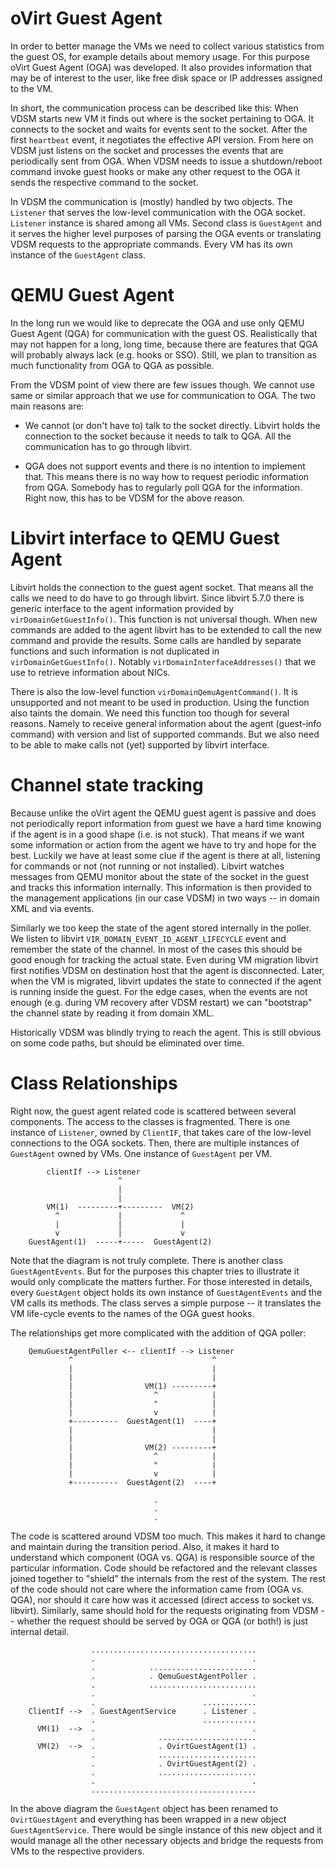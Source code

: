 <!--
SPDX-FileCopyrightText: Red Hat, Inc.
SPDX-License-Identifier: GPL-2.0-or-later
-->

oVirt Guest Agent
===================

In order to better manage the VMs we need to collect various statistics from
the guest OS, for example details about memory usage. For this purpose oVirt
Guest Agent (OGA) was developed. It also provides information that may be of
interest to the user, like free disk space or IP addresses assigned to the VM.

In short, the communication process can be described like this: When VDSM
starts new VM it finds out where is the socket pertaining to OGA. It connects
to the socket and waits for events sent to the socket. After the first
`heartbeat` event, it negotiates the effective API version. From here on VDSM
just listens on the socket and processes the events that are periodically sent
from OGA. When VDSM needs to issue a shutdown/reboot command invoke guest
hooks or make any other request to the OGA it sends the respective command to
the socket.

In VDSM the communication is (mostly) handled by two objects. The `Listener`
that serves the low-level communication with the OGA socket. `Listener`
instance is shared among all VMs. Second class is `GuestAgent` and it serves
the higher level purposes of parsing the OGA events or translating VDSM
requests to the appropriate commands. Every VM has its own instance of the
`GuestAgent` class.


QEMU Guest Agent
==================

In the long run we would like to deprecate the OGA and use only QEMU Guest
Agent (QGA) for communication with the guest OS. Realistically that may not
happen for a long, long time, because there are features that QGA will probably
always lack (e.g. hooks or SSO). Still, we plan to transition as much
functionality from OGA to QGA as possible.

From the VDSM point of view there are few issues though. We cannot use same or
similar approach that we use for communication to OGA. The two main reasons
are:

 -  We cannot (or don't have to) talk to the socket directly. Libvirt holds
    the connection to the socket because it needs to talk to QGA. All the
    communication has to go through libvirt.

 -  QGA does not support events and there is no intention to implement that.
    This means there is no way how to request periodic information from QGA.
    Somebody has to regularly poll QGA for the information. Right now, this
    has to be VDSM for the above reason.


Libvirt interface to QEMU Guest Agent
=======================================

Libvirt holds the connection to the guest agent socket. That means all the
calls we need to do have to go through libvirt. Since libvirt 5.7.0 there is
generic interface to the agent information provided by
`virDomainGetGuestInfo()`. This function is not universal though. When new
commands are added to the agent libvirt has to be extended to call the new
command and provide the results. Some calls are handled by separate functions
and such information is not duplicated in `virDomainGetGuestInfo()`. Notably
`virDomainInterfaceAddresses()` that we use to retrieve information about NICs.

There is also the low-level function `virDomainQemuAgentCommand()`. It is
unsupported and not meant to be used in production. Using the function also
taints the domain. We need this function too though for several reasons.
Namely to receive general information about the agent (guest-info command)
with version and list of supported commands. But we also need to be able to
make calls not (yet) supported by libvirt interface.


Channel state tracking
========================

Because unlike the oVirt agent the QEMU guest agent is passive and does not
periodically report information from guest we have a hard time knowing if the
agent is in a good shape (i.e. is not stuck). That means if we want some
information or action from the agent we have to try and hope for the best.
Luckily we have at least some clue if the agent is there at all, listening for
commands or not (not running or not installed). Libvirt watches messages from
QEMU monitor about the state of the socket in the guest and tracks this
information internally. This information is then provided to the management
applications (in our case VDSM) in two ways -- in domain XML and via events.

Similarly we too keep the state of the agent stored internally in the poller.
We listen to libvirt `VIR_DOMAIN_EVENT_ID_AGENT_LIFECYCLE` event and remember
the state of the channel. In most of the cases this should be good enough for
tracking the actual state. Even during VM migration libvirt first notifies
VDSM on destination host that the agent is disconnected. Later, when the VM is
migrated, libvirt updates the state to connected if the agent is running
inside the guest. For the edge cases, when the events are not enough (e.g.
during VM recovery after VDSM restart) we can "bootstrap" the channel state by
reading it from domain XML.

Historically VDSM was blindly trying to reach the agent. This is still obvious
on some code paths, but should be eliminated over time.


Class Relationships
=====================

Right now, the guest agent related code is scattered between several
components. The access to the classes is fragmented. There is one instance of
`Listener`, owned by `ClientIF`, that takes care of the low-level connections
to the OGA sockets. Then, there are multiple instances of `GuestAgent` owned
by VMs. One instance of `GuestAgent` per VM.


            clientIf --> Listener
                            ^
                            |
                            |
            VM(1)  ---------+---------  VM(2)
              ^             |             ^
              |             |             |
              v             |             v
        GuestAgent(1)  -----+-----  GuestAgent(2)




Note that the diagram is not truly complete. There is another class
`GuestAgentEvents`. But for the purposes this chapter tries to illustrate it
would only complicate the matters further. For those interested in details,
every `GuestAgent` object holds its own instance of `GuestAgentEvents` and
the VM calls its methods. The class serves a simple purpose -- it translates
the VM life-cycle events to the names of the OGA guest hooks.

The relationships get more complicated with the addition of QGA poller:


        QemuGuestAgentPoller <-- clientIf --> Listener
                 ^                               ^
                 |                               |
                 |                               |
                 |                VM(1) ---------+
                 |                  ^            |
                 |                  "            |
                 |                  v            |
                 +----------  GuestAgent(1)  ----+
                 |                               |
                 |                               |
                 |                VM(2) ---------+
                 |                  ^            |
                 |                  "            |
                 |                  v            |
                 +----------  GuestAgent(2)  ----+

                                    .
                                    .
                                    .


The code is scattered around VDSM too much. This makes it hard to change and
maintain during the transition period. Also, it makes it hard to understand
which component (OGA vs. QGA) is responsible source of the particular
information. Code should be refactored and the relevant classes joined
together to "shield" the internals from the rest of the system. The rest of
the code should not care where the information came from (OGA vs. QGA), nor
should it care how was it accessed (direct access to socket vs. libvirt).
Similarly, same should hold for the requests originating from VDSM -- whether
the request should be served by OGA or QGA (or both!) is just internal detail.


                      .....................................
                      .                                   .
                      .            ........................
                      .            . QemuGuestAgentPoller .
                      .            ........................
                      .                                   .
                      .                        ............
        ClientIf -->  . GuestAgentService      . Listener .
                      .                        ............
          VM(1)  -->  .                                   .
                      .              ......................
          VM(2)  -->  .              . OvirtGuestAgent(1) .
                      .              ......................
                      .              . OvirtGuestAgent(2) .
                      .              ......................
                      .                                   .
                      .....................................


In the above diagram the `GuestAgent` object has been renamed to
`OvirtGuestAgent` and everything has been wrapped in a new object
`GuestAgentService`. There would be single instance of this new object and it
would manage all the other necessary objects and bridge the requests from VMs
to the respective providers.
